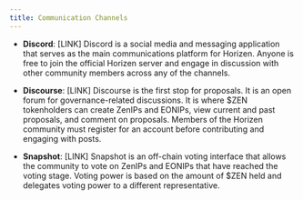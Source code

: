 ```yaml
---
title: Communication Channels
---
```


* **Discord**: [LINK] Discord is a social media and messaging application that serves as the main communications platform for Horizen. Anyone is free to join the official Horizen server and engage in discussion with other community members across any of the channels.
* **Discourse**: [LINK] Discourse is the first stop for proposals. It is an open forum for governance-related discussions. It is where $ZEN tokenholders can create ZenIPs and EONIPs, view current and past proposals, and comment on proposals. Members of the Horizen community must register for an account before contributing and engaging with posts.

* **Snapshot**: [LINK] Snapshot is an off-chain voting interface that allows the community to vote on ZenIPs and EONIPs that have reached the voting stage. Voting power is based on the amount of $ZEN held and delegates voting power to a different representative. 
